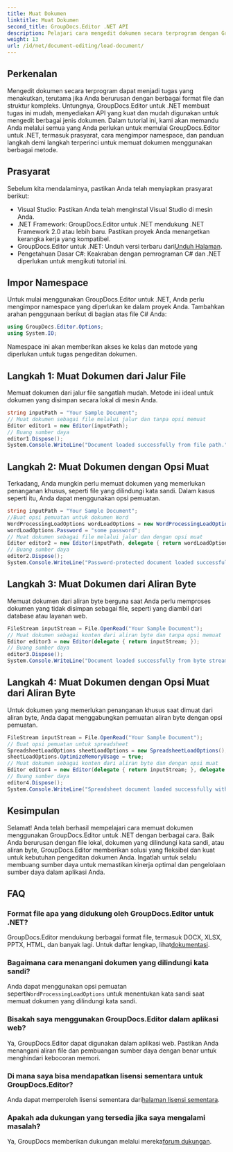 ```yaml
---
title: Muat Dokumen
linktitle: Muat Dokumen
second_title: GroupDocs.Editor .NET API
description: Pelajari cara mengedit dokumen secara terprogram dengan GroupDocs.Editor untuk .NET. Panduan langkah demi langkah untuk memuat dokumen, menangani file yang dilindungi kata sandi, dan banyak lagi.
weight: 13
url: /id/net/document-editing/load-document/
---
```

## Perkenalan
Mengedit dokumen secara terprogram dapat menjadi tugas yang menakutkan, terutama jika Anda berurusan dengan berbagai format file dan struktur kompleks. Untungnya, GroupDocs.Editor untuk .NET membuat tugas ini mudah, menyediakan API yang kuat dan mudah digunakan untuk mengedit berbagai jenis dokumen. Dalam tutorial ini, kami akan memandu Anda melalui semua yang Anda perlukan untuk memulai GroupDocs.Editor untuk .NET, termasuk prasyarat, cara mengimpor namespace, dan panduan langkah demi langkah terperinci untuk memuat dokumen menggunakan berbagai metode.
## Prasyarat
Sebelum kita mendalaminya, pastikan Anda telah menyiapkan prasyarat berikut:
- Visual Studio: Pastikan Anda telah menginstal Visual Studio di mesin Anda.
- .NET Framework: GroupDocs.Editor untuk .NET mendukung .NET Framework 2.0 atau lebih baru. Pastikan proyek Anda menargetkan kerangka kerja yang kompatibel.
-  GroupDocs.Editor untuk .NET: Unduh versi terbaru dari[Unduh Halaman](https://releases.groupdocs.com/editor/net/).
- Pengetahuan Dasar C#: Keakraban dengan pemrograman C# dan .NET diperlukan untuk mengikuti tutorial ini.
## Impor Namespace
Untuk mulai menggunakan GroupDocs.Editor untuk .NET, Anda perlu mengimpor namespace yang diperlukan ke dalam proyek Anda. Tambahkan arahan penggunaan berikut di bagian atas file C# Anda:
```csharp
using GroupDocs.Editor.Options;
using System.IO;
```
Namespace ini akan memberikan akses ke kelas dan metode yang diperlukan untuk tugas pengeditan dokumen.
## Langkah 1: Muat Dokumen dari Jalur File
Memuat dokumen dari jalur file sangatlah mudah. Metode ini ideal untuk dokumen yang disimpan secara lokal di mesin Anda.

```csharp
string inputPath = "Your Sample Document";
// Muat dokumen sebagai file melalui jalur dan tanpa opsi memuat
Editor editor1 = new Editor(inputPath);
// Buang sumber daya
editor1.Dispose();
System.Console.WriteLine("Document loaded successfully from file path.");
```
## Langkah 2: Muat Dokumen dengan Opsi Muat
Terkadang, Anda mungkin perlu memuat dokumen yang memerlukan penanganan khusus, seperti file yang dilindungi kata sandi. Dalam kasus seperti itu, Anda dapat menggunakan opsi pemuatan.

```csharp
string inputPath = "Your Sample Document";
//Buat opsi pemuatan untuk dokumen Word
WordProcessingLoadOptions wordLoadOptions = new WordProcessingLoadOptions();
wordLoadOptions.Password = "some password";
// Muat dokumen sebagai file melalui jalur dan dengan opsi muat
Editor editor2 = new Editor(inputPath, delegate { return wordLoadOptions; });
// Buang sumber daya
editor2.Dispose();
System.Console.WriteLine("Password-protected document loaded successfully.");
```
## Langkah 3: Muat Dokumen dari Aliran Byte
Memuat dokumen dari aliran byte berguna saat Anda perlu memproses dokumen yang tidak disimpan sebagai file, seperti yang diambil dari database atau layanan web.

```csharp
FileStream inputStream = File.OpenRead("Your Sample Document");
// Muat dokumen sebagai konten dari aliran byte dan tanpa opsi memuat
Editor editor3 = new Editor(delegate { return inputStream; });
// Buang sumber daya
editor3.Dispose();
System.Console.WriteLine("Document loaded successfully from byte stream.");
```
## Langkah 4: Muat Dokumen dengan Opsi Muat dari Aliran Byte
Untuk dokumen yang memerlukan penanganan khusus saat dimuat dari aliran byte, Anda dapat menggabungkan pemuatan aliran byte dengan opsi pemuatan.

```csharp
FileStream inputStream = File.OpenRead("Your Sample Document");
// Buat opsi pemuatan untuk spreadsheet
SpreadsheetLoadOptions sheetLoadOptions = new SpreadsheetLoadOptions();
sheetLoadOptions.OptimizeMemoryUsage = true;
// Muat dokumen sebagai konten dari aliran byte dan dengan opsi muat
Editor editor4 = new Editor(delegate { return inputStream; }, delegate { return sheetLoadOptions; });
// Buang sumber daya
editor4.Dispose();
System.Console.WriteLine("Spreadsheet document loaded successfully with load options.");
```
## Kesimpulan
Selamat! Anda telah berhasil mempelajari cara memuat dokumen menggunakan GroupDocs.Editor untuk .NET dengan berbagai cara. Baik Anda berurusan dengan file lokal, dokumen yang dilindungi kata sandi, atau aliran byte, GroupDocs.Editor memberikan solusi yang fleksibel dan kuat untuk kebutuhan pengeditan dokumen Anda. Ingatlah untuk selalu membuang sumber daya untuk memastikan kinerja optimal dan pengelolaan sumber daya dalam aplikasi Anda.
## FAQ
### Format file apa yang didukung oleh GroupDocs.Editor untuk .NET?
 GroupDocs.Editor mendukung berbagai format file, termasuk DOCX, XLSX, PPTX, HTML, dan banyak lagi. Untuk daftar lengkap, lihat[dokumentasi](https://tutorials.groupdocs.com/editor/net/).
### Bagaimana cara menangani dokumen yang dilindungi kata sandi?
 Anda dapat menggunakan opsi pemuatan seperti`WordProcessingLoadOptions` untuk menentukan kata sandi saat memuat dokumen yang dilindungi kata sandi.
### Bisakah saya menggunakan GroupDocs.Editor dalam aplikasi web?
Ya, GroupDocs.Editor dapat digunakan dalam aplikasi web. Pastikan Anda menangani aliran file dan pembuangan sumber daya dengan benar untuk menghindari kebocoran memori.
### Di mana saya bisa mendapatkan lisensi sementara untuk GroupDocs.Editor?
 Anda dapat memperoleh lisensi sementara dari[halaman lisensi sementara](https://purchase.groupdocs.com/temporary-license/).
### Apakah ada dukungan yang tersedia jika saya mengalami masalah?
 Ya, GroupDocs memberikan dukungan melalui mereka[forum dukungan](https://forum.groupdocs.com/c/editor/20).